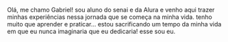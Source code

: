


Olá, me chamo Gabriel! sou aluno do senai e da Alura e venho aqui trazer minhas experiências nessa jornada que se começa na minha vida.
tenho muito que aprender e praticar... estou sacrificando um tempo da minha vida em que eu nunca imaginaria que eu dedicaria!
esse sou eu.

